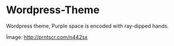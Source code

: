 # Wordpress-Theme
Wordpress theme, Purple space is encoded with ray-dipped hands.

İmage: http://prntscr.com/n442sx
